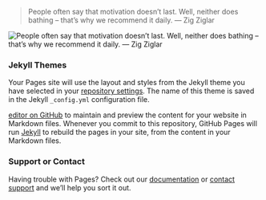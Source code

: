 > People often say that motivation doesn’t last. Well, neither does bathing – that’s why we recommend it daily.
— Zig Ziglar

![People often say that motivation doesn’t last. Well, neither does bathing – that’s why we recommend it daily. — Zig Ziglar](https://1zl13gzmcsu3l9yq032yyf51-wpengine.netdna-ssl.com/wp-content/uploads/2018/01/zig-ziglar-quote-motivation-doesnt-last-do-it-daily-1068x561.jpg)


### Jekyll Themes

Your Pages site will use the layout and styles from the Jekyll theme you have selected in your [repository settings](https://github.com/tuyendq/quotes/settings). The name of this theme is saved in the Jekyll `_config.yml` configuration file.

[editor on GitHub](https://github.com/tuyendq/quotes/edit/gh-pages/index.md) to maintain and preview the content for your website in Markdown files.
Whenever you commit to this repository, GitHub Pages will run [Jekyll](https://jekyllrb.com/) to rebuild the pages in your site, from the content in your Markdown files.

### Support or Contact

Having trouble with Pages? Check out our [documentation](https://docs.github.com/categories/github-pages-basics/) or [contact support](https://github.com/contact) and we’ll help you sort it out.
